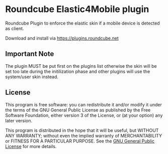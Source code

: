 # Roundcube Elastic4Mobile plugin

Roundcube Plugin to enforce the elastic skin if a mobile device is detected as client.

Download and install via https://plugins.roundcube.net

## Important Note

The plugin MUST be put first on the plugins list otherwise the skin will be set too late
during the initilization phase and other plugins will use the system/user skin instead.

## License

This program is free software: you can redistribute it and/or modify
it under the terms of the GNU General Public License as published by 
the Free Software Foundation, either version 3 of the License, or
(at your option) any later version.

This program is distributed in the hope that it will be useful,
but WITHOUT ANY WARRANTY; without even the implied warranty of
MERCHANTABILITY or FITNESS FOR A PARTICULAR PURPOSE. See the
[GNU General Public License](http://www.gnu.org/licenses/) for
more details.
